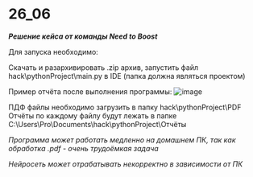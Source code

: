 # 26_06

***Решение кейса от команды Need to Boost***

Для запуска необходимо:

Скачать и разархивировать .zip архив, запустить файл hack\pythonProject\main.py в IDE (папка должна являться проектом)

Пример отчёта после выполнения программы: 
![image](https://github.com/SupremeSoviet/26_06/assets/112272101/a07f2e26-6d9c-4fe6-b76c-53525045bf41)


ПДФ файлы необходимо загрузить в папку hack\pythonProject\PDF
Отчёты по каждому файлу будут лежать в папке C:\Users\Pro\Documents\hack\pythonProject\Отчёты

*Программа может работать медленно на домашнем ПК, так как обработка .pdf - очень трудоёмкая задача*

*Нейросеть может отрабатывать некорректно в зависимости от ПК*
